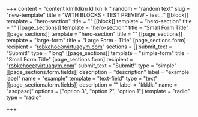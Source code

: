 +++
content = "content klmlklkm kl lkn lk "
random = "random text"
slug = "new-template"
title = "WITH BLOCKS - TEST PREVIEW - test..."
[[block]]
template = "hero-section"
title = ""
[[block]]
template = "hero-section"
title = ""
[[page_sections]]
template = "hero-section"
title = "Small Form Title"
[[page_sections]]
template = "hero-section"
title = ""
[[page_sections]]
template = "large-form"
title = "Large Form - Title"
[page_sections.form]
recipient = "robkehoe@virtuagym.com"
sections = []
submit_text = "Submit!"
type = "long"
[[page_sections]]
template = "simple-form"
title = "Small Form Title"
[page_sections.form]
recipient = "robkehoe@virtuagym.com"
submit_text = "Submit!"
type = "simple"
[[page_sections.form.fields]]
description = "description"
label = "example label"
name = "example"
template = "text-field"
type = "text"
[[page_sections.form.fields]]
description = ""
label = "kkklkl"
name = "asdpasdj"
options = ["option 3", "option 2", "option 1"]
template = "radio"
type = "radio"

+++
